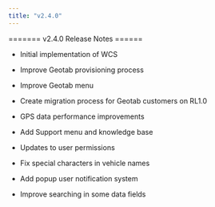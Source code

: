 ```yaml
---
title: "v2.4.0"
---
```

======= v2.4.0 Release Notes ======

-   Initial implementation of WCS
-   Improve Geotab provisioning process
-   Improve Geotab menu
-   Create migration process for Geotab customers on RL1.0
-   GPS data performance improvements
-   Add Support menu and knowledge base
-   Updates to user permissions
-   Fix special characters in vehicle names
-   Add popup user notification system
-   Improve searching in some data fields
